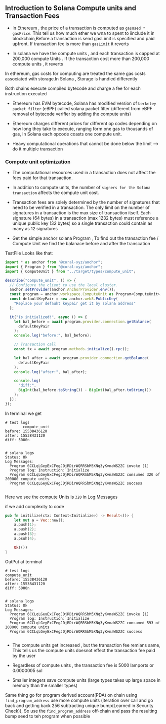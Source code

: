 ## Introduction to Solana Compute units and Transaction Fees

- In Ethereum , the price of a transaction is computed as `gasUsed * gasPrice`. This tell us how much ether we wna to spent to iinclude it in blockchain,Before a transaction is send gasLimit is specified and paid upfront. If transaction fee is more than `gasLimit` it reverts

- In solana we have the compute units , and each transaction is capped at 200,000 compute Units . If the transaction cost more than 200,000 compute units , it reverts

In ethereum, gas costs for computing are treated the same gas costs associated with storage.In Solana , Storage is handled differently

Both chains execute compiled bytecode and charge a fee for each instruction executed

- Ethereum has EVM bytecode, Solana has modified version of `berkeley packet filter` (eBPF) called solana packet filter (different from eBPF removal of bytecode verifier by adding the compute units)

- Ethereum charges different prices for different op codes depending on how long they take to execute, ranging form one gas to thousands of gas, In Solana each opcode coasts one compute unit.

- Heavy computational operations that cannot be done below the limit --> do it multiple transaction


### Compute unit optimization

- The computational resources used in a transaction does not affect the fees paid for that transaction.

- In addition to compute units, the number of `signers for the Solana transaction` affects the compute unit cost.

-  Transaction fees are solely determined by the number of signatures that need to be verified in a transaction. The only limit on the number of signatures in a transaction is the max size of transaction itself. Each signature (64 bytes) in a transaction (max 1232 bytes) must reference a unique public key (32 bytes) so a single transaction could contain as many as 12 signatures

- Get the simple anchor solana Program , To find out the transaction fee / Compute Unit we find the balanace before and after the transcation


TestFile Looks like that:
```typescript
import * as anchor from "@coral-xyz/anchor";
import { Program } from "@coral-xyz/anchor";
import { ComputeUnit } from "../target/types/compute_unit";

describe("compute_unit", () => {
  // Configure the client to use the local cluster.
  anchor.setProvider(anchor.AnchorProvider.env());
  const program = anchor.workspace.ComputeUnit as Program<ComputeUnit>;
  const defaultKeyPair = new anchor.web3.PublicKey(
    "Replace your defaukt keypair get it by solana address"
  );

  it("Is initialized!", async () => {
    let bal_before = await program.provider.connection.getBalance(
      defaultKeyPair
    );
    console.log("before:", bal_before);

    // Transaction call 
    const tx = await program.methods.initialize().rpc();

    let bal_after = await program.provider.connection.getBalance(
      defaultKeyPair
    );
    console.log("after:", bal_after);

    console.log(
      "diff:",
      BigInt(bal_before.toString()) - BigInt(bal_after.toString())
    );
  });
});

```

In terminal we get 

```
# test logs
		compute_unit
before: 15538436120
after: 15538431120
diff: 5000n


# solana logs
Status: Ok
Log Messages:
  Program 6CCLqLGeyExCFegJDjRDirWQRRSbM5XNq3yKvmaWS2ZC invoke [1]
  Program log: Instruction: Initialize
  Program 6CCLqLGeyExCFegJDjRDirWQRRSbM5XNq3yKvmaWS2ZC consumed 320 of 200000 compute units
  Program 6CCLqLGeyExCFegJDjRDirWQRRSbM5XNq3yKvmaWS2ZC success


```

Here we see the compute Units is `320` in Log Messages

if we add complexity to code

```rust
pub fn initilize(ctx: Context<Initialize>) -> Result<()> {
    let mut a = Vec::new();
    a.push(1);
    a.push(2);
    a.push(3);
    a.psuh(4);

    Ok(())
}
```

OutPut at terminal
```
# test logs
compute_unit
before: 15538436120
after: 15538431120
diff: 5000n


# solana logs
Status: Ok
Log Messages:
  Program 6CCLqLGeyExCFegJDjRDirWQRRSbM5XNq3yKvmaWS2ZC invoke [1]
  Program log: Instruction: Initialize
  Program 6CCLqLGeyExCFegJDjRDirWQRRSbM5XNq3yKvmaWS2ZC consumed 593 of 200000 compute units
  Program 6CCLqLGeyExCFegJDjRDirWQRRSbM5XNq3yKvmaWS2ZC success


```

- The compute units get increased , but the transaction fee remians same, This tells us the compute units doesnot effect the transaction fee paid by the user

- Regardless of compute units , the transaction fee is 5000 lamports or 0.0000005 sol

- Smaller integers save compute units (large types takes up large space in memory than the smaller types)

Same thing go for program derived account(PDA) on chain using `find_program_address` use more compute units (iteration over call and go back and getting back 256 subtracting unique bump(Learned in Security Check)), So use the `find_program_address` off-chain and pass the resulting bump seed to teh program when possible
